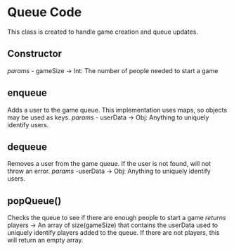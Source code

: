 # Queue Code
This class is created to handle game creation and queue updates.

## Constructor
_params_
    - gameSize -> Int: The number of people needed to start a game

## enqueue
Adds a user to the game queue. This implementation uses maps, so objects may be used as keys.
_params_
    - userData -> Obj: Anything to uniquely identify users.

## dequeue
Removes a user from the game queue. If the user is not found, will not throw an error.
_params_
    -userData -> Obj: Anything to uniquely identify users.

## popQueue() 
Checks the queue to see if there are enough people to start a game
_returns_ 
    players -> An array of size(gameSize) that contains the userData used to uniquely identify players added to the queue. If there are not players, this will return an empty array.